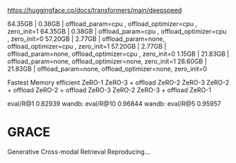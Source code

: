 https://huggingface.co/docs/transformers/main/deepspeed

   64.35GB |   0.38GB | offload_param=cpu , offload_optimizer=cpu , zero_init=1
   64.35GB |   0.38GB | offload_param=cpu , offload_optimizer=cpu , zero_init=0
   57.20GB |   2.77GB | offload_param=none, offload_optimizer=cpu , zero_init=1
   57.20GB |   2.77GB | offload_param=none, offload_optimizer=cpu , zero_init=0
    1.15GB |  21.83GB | offload_param=none, offload_optimizer=none, zero_init=1
   28.60GB |  21.83GB | offload_param=none, offload_optimizer=none, zero_init=0


Fastest	Memory efficient
ZeRO-1	ZeRO-3 + offload
ZeRO-2	ZeRO-3
ZeRO-2 + offload	ZeRO-2 + offload
ZeRO-3	ZeRO-2
ZeRO-3 + offload	ZeRO-1




eval/R@1 0.82939
wandb:               eval/R@10 0.96844
wandb:                eval/R@5 0.95957
# GRACE
Generative Cross-modal Retrieval Reproducing...
